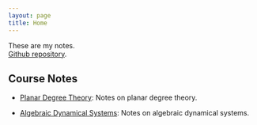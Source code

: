 ```yaml
---
layout: page
title: Home
---
```


These are my notes.  
[Github repository](https://github.com/ziadgghanem/ziadgghanem).

## Course Notes

- [Planar Degree Theory](degree_theory.md): Notes on planar degree theory.

- [Algebraic Dynamical Systems](dynamical_systems.md): Notes on algebraic dynamical systems.